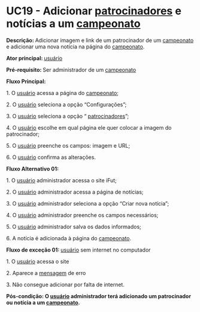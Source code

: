 # UC19 - Adicionar  <a href="../../lexico/#patrocinadores">patrocinadores</a> e notícias a um <a href="../../lexico/#campeonato">campeonato</a>

<p class = "text-justify"><b>Descrição: </b>Adicionar imagem e link de um patrocinador de um <a href="../../lexico/#campeonato">campeonato</a> e adicionar uma nova notícia na página do <a href="../../lexico/#campeonato">campeonato</a>.
</p>
<p class = "text-justify"><b>Ator principal: </b> <a href="../../lexico/#usuario">usuário</a></p>
<p class = "text-justify"><b>Pré-requisito: </b>Ser administrador de um <a href="../../lexico/#campeonato">campeonato</a></p>
<b>Fluxo Principal:</b><p class = "text-justify"></p>
<p>1. O  <a href="../../lexico/#usuario">usuário</a> acessa a página do <a href="../../lexico/#campeonato">campeonato</a>;</p>
            <p>2. O  <a href="../../lexico/#usuario">usuário</a> seleciona a opção “Configurações”;</p>
            <p>3. O  <a href="../../lexico/#usuario">usuário</a> seleciona a opção “ <a href="../../lexico/#patrocinadores">patrocinadores</a>”;</p>
            <p>4. O  <a href="../../lexico/#usuario">usuário</a> escolhe em qual página ele quer colocar a imagem do patrocinador;</p>
            <p>5. O  <a href="../../lexico/#usuario">usuário</a> preenche os campos: imagem e URL;</p>
            <p>6. O  <a href="../../lexico/#usuario">usuário</a> confirma as alterações.</p>

<b>Fluxo Alternativo 01:</b><p class = "text-justify"></p>
<p>1. O  <a href="../../lexico/#usuario">usuário</a> administrador acessa o site iFut;</p>
            <p>2. O  <a href="../../lexico/#usuario">usuário</a> administrador acessa a página de notícias;</p>
            <p>3. O  <a href="../../lexico/#usuario">usuário</a> administrador seleciona a opção “Criar nova notícia”;</p>
            <p>4. O  <a href="../../lexico/#usuario">usuário</a> administrador preenche os campos necessários;</p>
            <p>5. O  <a href="../../lexico/#usuario">usuário</a> administrador salva os dados informados;</p>
            <p>6. A notícia é adicionada à página do <a href="../../lexico/#campeonato">campeonato</a>.</p>

<b>Fluxo de exceção 01: </b> <a href="../../lexico/#usuario">usuário</a> sem internet no computador
<p class = "text-justify">1. O  <a href="../../lexico/#usuario">usuário</a> acessa o site</p>
<p class = "text-justify">2. Aparece a  <a href="../../lexico/#mensagem">mensagem</a> de erro</p>
<p class = "text-justify">3. Não consegue adicionar por falta de internet.</p>
<p><b>Pós-condição: O  <a href="../../lexico/#usuario">usuário</a> administrador terá adicionado um patrocinador ou notícia a um <a href="../../lexico/#campeonato">campeonato</a>.</b></p>